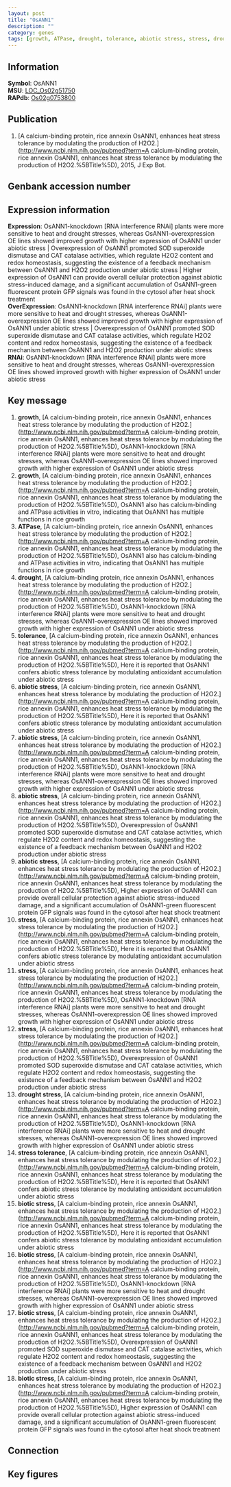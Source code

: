 ```yaml
---
layout: post
title: "OsANN1"
description: ""
category: genes
tags: [growth, ATPase, drought, tolerance, abiotic stress, stress, drought stress, stress tolerance, biotic stress, Gene]
---
```


## Information
__Symbol__: OsANN1  
__MSU__: [LOC_Os02g51750](http://rice.plantbiology.msu.edu/cgi-bin/ORF_infopage.cgi?orf=LOC_Os02g51750)  
__RAPdb__: [Os02g0753800](http://rapdb.dna.affrc.go.jp/viewer/gbrowse_details/irgsp1?name=Os02g0753800)  

## Publication
1. [A calcium-binding protein, rice annexin OsANN1, enhances heat stress tolerance by modulating the production of H2O2.](http://www.ncbi.nlm.nih.gov/pubmed?term=A calcium-binding protein, rice annexin OsANN1, enhances heat stress tolerance by modulating the production of H2O2.%5BTitle%5D), 2015, J Exp Bot.

## Genbank accession number

## Expression information
__Expression__: OsANN1-knockdown [RNA interference RNAi] plants were more sensitive to heat and drought stresses, whereas OsANN1-overexpression OE lines showed improved growth with higher expression of OsANN1 under abiotic stress |  Overexpression of OsANN1 promoted SOD superoxide dismutase and CAT catalase activities, which regulate H2O2 content and redox homeostasis, suggesting the existence of a feedback mechanism between OsANN1 and H2O2 production under abiotic stress |  Higher expression of OsANN1 can provide overall cellular protection against abiotic stress-induced damage, and a significant accumulation of OsANN1-green fluorescent protein GFP signals was found in the cytosol after heat shock treatment  
__OverExpression__: OsANN1-knockdown [RNA interference RNAi] plants were more sensitive to heat and drought stresses, whereas OsANN1-overexpression OE lines showed improved growth with higher expression of OsANN1 under abiotic stress |  Overexpression of OsANN1 promoted SOD superoxide dismutase and CAT catalase activities, which regulate H2O2 content and redox homeostasis, suggesting the existence of a feedback mechanism between OsANN1 and H2O2 production under abiotic stress  
__RNAi__: OsANN1-knockdown [RNA interference RNAi] plants were more sensitive to heat and drought stresses, whereas OsANN1-overexpression OE lines showed improved growth with higher expression of OsANN1 under abiotic stress  

## Key message
1. __growth__, [A calcium-binding protein, rice annexin OsANN1, enhances heat stress tolerance by modulating the production of H2O2.](http://www.ncbi.nlm.nih.gov/pubmed?term=A calcium-binding protein, rice annexin OsANN1, enhances heat stress tolerance by modulating the production of H2O2.%5BTitle%5D),  OsANN1-knockdown [RNA interference RNAi] plants were more sensitive to heat and drought stresses, whereas OsANN1-overexpression OE lines showed improved growth with higher expression of OsANN1 under abiotic stress
2. __growth__, [A calcium-binding protein, rice annexin OsANN1, enhances heat stress tolerance by modulating the production of H2O2.](http://www.ncbi.nlm.nih.gov/pubmed?term=A calcium-binding protein, rice annexin OsANN1, enhances heat stress tolerance by modulating the production of H2O2.%5BTitle%5D),  OsANN1 also has calcium-binding and ATPase activities in vitro, indicating that OsANN1 has multiple functions in rice growth
3. __ATPase__, [A calcium-binding protein, rice annexin OsANN1, enhances heat stress tolerance by modulating the production of H2O2.](http://www.ncbi.nlm.nih.gov/pubmed?term=A calcium-binding protein, rice annexin OsANN1, enhances heat stress tolerance by modulating the production of H2O2.%5BTitle%5D),  OsANN1 also has calcium-binding and ATPase activities in vitro, indicating that OsANN1 has multiple functions in rice growth
4. __drought__, [A calcium-binding protein, rice annexin OsANN1, enhances heat stress tolerance by modulating the production of H2O2.](http://www.ncbi.nlm.nih.gov/pubmed?term=A calcium-binding protein, rice annexin OsANN1, enhances heat stress tolerance by modulating the production of H2O2.%5BTitle%5D),  OsANN1-knockdown [RNA interference RNAi] plants were more sensitive to heat and drought stresses, whereas OsANN1-overexpression OE lines showed improved growth with higher expression of OsANN1 under abiotic stress
5. __tolerance__, [A calcium-binding protein, rice annexin OsANN1, enhances heat stress tolerance by modulating the production of H2O2.](http://www.ncbi.nlm.nih.gov/pubmed?term=A calcium-binding protein, rice annexin OsANN1, enhances heat stress tolerance by modulating the production of H2O2.%5BTitle%5D),  Here it is reported that OsANN1 confers abiotic stress tolerance by modulating antioxidant accumulation under abiotic stress
6. __abiotic stress__, [A calcium-binding protein, rice annexin OsANN1, enhances heat stress tolerance by modulating the production of H2O2.](http://www.ncbi.nlm.nih.gov/pubmed?term=A calcium-binding protein, rice annexin OsANN1, enhances heat stress tolerance by modulating the production of H2O2.%5BTitle%5D),  Here it is reported that OsANN1 confers abiotic stress tolerance by modulating antioxidant accumulation under abiotic stress
7. __abiotic stress__, [A calcium-binding protein, rice annexin OsANN1, enhances heat stress tolerance by modulating the production of H2O2.](http://www.ncbi.nlm.nih.gov/pubmed?term=A calcium-binding protein, rice annexin OsANN1, enhances heat stress tolerance by modulating the production of H2O2.%5BTitle%5D),  OsANN1-knockdown [RNA interference RNAi] plants were more sensitive to heat and drought stresses, whereas OsANN1-overexpression OE lines showed improved growth with higher expression of OsANN1 under abiotic stress
8. __abiotic stress__, [A calcium-binding protein, rice annexin OsANN1, enhances heat stress tolerance by modulating the production of H2O2.](http://www.ncbi.nlm.nih.gov/pubmed?term=A calcium-binding protein, rice annexin OsANN1, enhances heat stress tolerance by modulating the production of H2O2.%5BTitle%5D),  Overexpression of OsANN1 promoted SOD superoxide dismutase and CAT catalase activities, which regulate H2O2 content and redox homeostasis, suggesting the existence of a feedback mechanism between OsANN1 and H2O2 production under abiotic stress
9. __abiotic stress__, [A calcium-binding protein, rice annexin OsANN1, enhances heat stress tolerance by modulating the production of H2O2.](http://www.ncbi.nlm.nih.gov/pubmed?term=A calcium-binding protein, rice annexin OsANN1, enhances heat stress tolerance by modulating the production of H2O2.%5BTitle%5D),  Higher expression of OsANN1 can provide overall cellular protection against abiotic stress-induced damage, and a significant accumulation of OsANN1-green fluorescent protein GFP signals was found in the cytosol after heat shock treatment
10. __stress__, [A calcium-binding protein, rice annexin OsANN1, enhances heat stress tolerance by modulating the production of H2O2.](http://www.ncbi.nlm.nih.gov/pubmed?term=A calcium-binding protein, rice annexin OsANN1, enhances heat stress tolerance by modulating the production of H2O2.%5BTitle%5D),  Here it is reported that OsANN1 confers abiotic stress tolerance by modulating antioxidant accumulation under abiotic stress
11. __stress__, [A calcium-binding protein, rice annexin OsANN1, enhances heat stress tolerance by modulating the production of H2O2.](http://www.ncbi.nlm.nih.gov/pubmed?term=A calcium-binding protein, rice annexin OsANN1, enhances heat stress tolerance by modulating the production of H2O2.%5BTitle%5D),  OsANN1-knockdown [RNA interference RNAi] plants were more sensitive to heat and drought stresses, whereas OsANN1-overexpression OE lines showed improved growth with higher expression of OsANN1 under abiotic stress
12. __stress__, [A calcium-binding protein, rice annexin OsANN1, enhances heat stress tolerance by modulating the production of H2O2.](http://www.ncbi.nlm.nih.gov/pubmed?term=A calcium-binding protein, rice annexin OsANN1, enhances heat stress tolerance by modulating the production of H2O2.%5BTitle%5D),  Overexpression of OsANN1 promoted SOD superoxide dismutase and CAT catalase activities, which regulate H2O2 content and redox homeostasis, suggesting the existence of a feedback mechanism between OsANN1 and H2O2 production under abiotic stress
13. __drought stress__, [A calcium-binding protein, rice annexin OsANN1, enhances heat stress tolerance by modulating the production of H2O2.](http://www.ncbi.nlm.nih.gov/pubmed?term=A calcium-binding protein, rice annexin OsANN1, enhances heat stress tolerance by modulating the production of H2O2.%5BTitle%5D),  OsANN1-knockdown [RNA interference RNAi] plants were more sensitive to heat and drought stresses, whereas OsANN1-overexpression OE lines showed improved growth with higher expression of OsANN1 under abiotic stress
14. __stress tolerance__, [A calcium-binding protein, rice annexin OsANN1, enhances heat stress tolerance by modulating the production of H2O2.](http://www.ncbi.nlm.nih.gov/pubmed?term=A calcium-binding protein, rice annexin OsANN1, enhances heat stress tolerance by modulating the production of H2O2.%5BTitle%5D),  Here it is reported that OsANN1 confers abiotic stress tolerance by modulating antioxidant accumulation under abiotic stress
15. __biotic stress__, [A calcium-binding protein, rice annexin OsANN1, enhances heat stress tolerance by modulating the production of H2O2.](http://www.ncbi.nlm.nih.gov/pubmed?term=A calcium-binding protein, rice annexin OsANN1, enhances heat stress tolerance by modulating the production of H2O2.%5BTitle%5D),  Here it is reported that OsANN1 confers abiotic stress tolerance by modulating antioxidant accumulation under abiotic stress
16. __biotic stress__, [A calcium-binding protein, rice annexin OsANN1, enhances heat stress tolerance by modulating the production of H2O2.](http://www.ncbi.nlm.nih.gov/pubmed?term=A calcium-binding protein, rice annexin OsANN1, enhances heat stress tolerance by modulating the production of H2O2.%5BTitle%5D),  OsANN1-knockdown [RNA interference RNAi] plants were more sensitive to heat and drought stresses, whereas OsANN1-overexpression OE lines showed improved growth with higher expression of OsANN1 under abiotic stress
17. __biotic stress__, [A calcium-binding protein, rice annexin OsANN1, enhances heat stress tolerance by modulating the production of H2O2.](http://www.ncbi.nlm.nih.gov/pubmed?term=A calcium-binding protein, rice annexin OsANN1, enhances heat stress tolerance by modulating the production of H2O2.%5BTitle%5D),  Overexpression of OsANN1 promoted SOD superoxide dismutase and CAT catalase activities, which regulate H2O2 content and redox homeostasis, suggesting the existence of a feedback mechanism between OsANN1 and H2O2 production under abiotic stress
18. __biotic stress__, [A calcium-binding protein, rice annexin OsANN1, enhances heat stress tolerance by modulating the production of H2O2.](http://www.ncbi.nlm.nih.gov/pubmed?term=A calcium-binding protein, rice annexin OsANN1, enhances heat stress tolerance by modulating the production of H2O2.%5BTitle%5D),  Higher expression of OsANN1 can provide overall cellular protection against abiotic stress-induced damage, and a significant accumulation of OsANN1-green fluorescent protein GFP signals was found in the cytosol after heat shock treatment

## Connection

## Key figures


